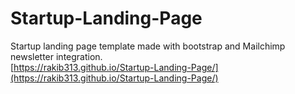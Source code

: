 # Startup-Landing-Page

Startup landing page template made with bootstrap and Mailchimp newsletter integration. <br/>
[https://rakib313.github.io/Startup-Landing-Page/](https://rakib313.github.io/Startup-Landing-Page/)

